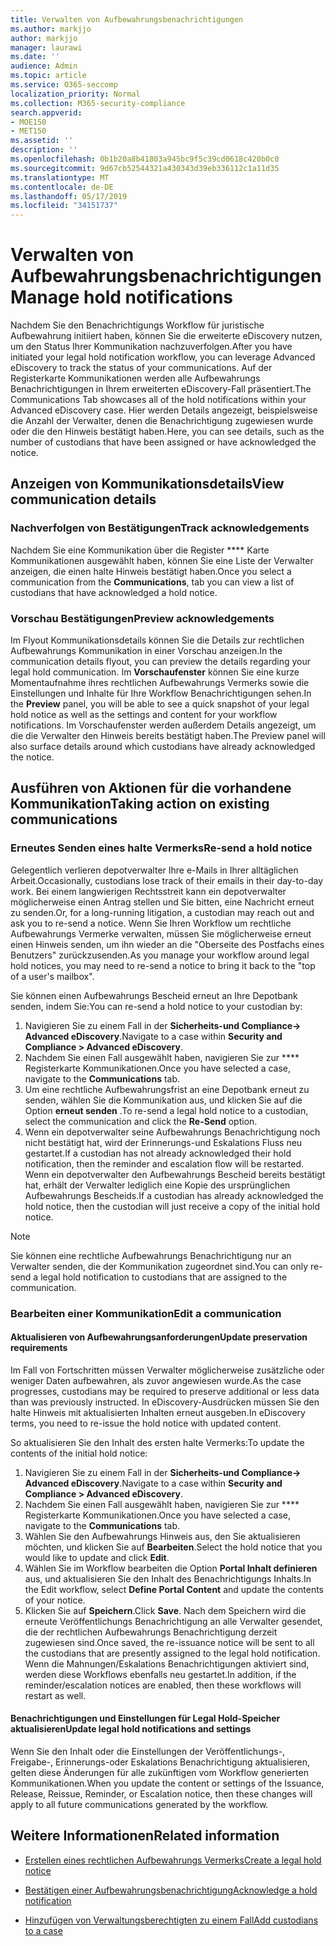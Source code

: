 ```yaml
---
title: Verwalten von Aufbewahrungsbenachrichtigungen
ms.author: markjjo
author: markjjo
manager: laurawi
ms.date: ''
audience: Admin
ms.topic: article
ms.service: O365-seccomp
localization_priority: Normal
ms.collection: M365-security-compliance
search.appverid:
- MOE150
- MET150
ms.assetid: ''
description: ''
ms.openlocfilehash: 0b1b20a8b41803a945bc9f5c39cd0618c420b0c0
ms.sourcegitcommit: 9d67cb52544321a430343d39eb336112c1a11d35
ms.translationtype: MT
ms.contentlocale: de-DE
ms.lasthandoff: 05/17/2019
ms.locfileid: "34151737"
---
```

# <a name="manage-hold-notifications"></a><span data-ttu-id="b3605-102">Verwalten von Aufbewahrungsbenachrichtigungen</span><span class="sxs-lookup"><span data-stu-id="b3605-102">Manage hold notifications</span></span>

<span data-ttu-id="b3605-103">Nachdem Sie den Benachrichtigungs Workflow für juristische Aufbewahrung initiiert haben, können Sie die erweiterte eDiscovery nutzen, um den Status Ihrer Kommunikation nachzuverfolgen.</span><span class="sxs-lookup"><span data-stu-id="b3605-103">After you have initiated your legal hold notification workflow, you can leverage  Advanced eDiscovery to track the status of your communications.</span></span> <span data-ttu-id="b3605-104">Auf der Registerkarte Kommunikationen werden alle Aufbewahrungs Benachrichtigungen in Ihrem erweiterten eDiscovery-Fall präsentiert.</span><span class="sxs-lookup"><span data-stu-id="b3605-104">The Communications Tab showcases all of the hold notifications within your Advanced eDiscovery case.</span></span> <span data-ttu-id="b3605-105">Hier werden Details angezeigt, beispielsweise die Anzahl der Verwalter, denen die Benachrichtigung zugewiesen wurde oder die den Hinweis bestätigt haben.</span><span class="sxs-lookup"><span data-stu-id="b3605-105">Here, you can see details, such as the number of custodians that have been assigned or have acknowledged the notice.</span></span>

## <a name="view-communication-details"></a><span data-ttu-id="b3605-106">Anzeigen von Kommunikationsdetails</span><span class="sxs-lookup"><span data-stu-id="b3605-106">View communication details</span></span>

### <a name="track-acknowledgements"></a><span data-ttu-id="b3605-107">Nachverfolgen von Bestätigungen</span><span class="sxs-lookup"><span data-stu-id="b3605-107">Track acknowledgements</span></span>

<span data-ttu-id="b3605-108">Nachdem Sie eine Kommunikation über die Register \*\*\*\* Karte Kommunikationen ausgewählt haben, können Sie eine Liste der Verwalter anzeigen, die einen halte Hinweis bestätigt haben.</span><span class="sxs-lookup"><span data-stu-id="b3605-108">Once you select a communication from the **Communications**, tab you can view a list of custodians that have acknowledged a hold notice.</span></span> 

### <a name="preview-acknowledgements"></a><span data-ttu-id="b3605-109">Vorschau Bestätigungen</span><span class="sxs-lookup"><span data-stu-id="b3605-109">Preview acknowledgements</span></span>

<span data-ttu-id="b3605-110">Im Flyout Kommunikationsdetails können Sie die Details zur rechtlichen Aufbewahrungs Kommunikation in einer Vorschau anzeigen.</span><span class="sxs-lookup"><span data-stu-id="b3605-110">In the communication details flyout, you can preview the details regarding your legal hold communication.</span></span> <span data-ttu-id="b3605-111">Im **Vorschaufenster** können Sie eine kurze Momentaufnahme ihres rechtlichen Aufbewahrungs Vermerks sowie die Einstellungen und Inhalte für Ihre Workflow Benachrichtigungen sehen.</span><span class="sxs-lookup"><span data-stu-id="b3605-111">In the **Preview** panel, you will be able to see a quick snapshot of your legal hold notice as well as the settings and content for your workflow notifications.</span></span> <span data-ttu-id="b3605-112">Im Vorschaufenster werden außerdem Details angezeigt, um die die Verwalter den Hinweis bereits bestätigt haben.</span><span class="sxs-lookup"><span data-stu-id="b3605-112">The Preview panel will also surface details around which custodians have already acknowledged the notice.</span></span>

## <a name="taking-action-on-existing-communications"></a><span data-ttu-id="b3605-113">Ausführen von Aktionen für die vorhandene Kommunikation</span><span class="sxs-lookup"><span data-stu-id="b3605-113">Taking action on existing communications</span></span>

### <a name="re-send-a-hold-notice"></a><span data-ttu-id="b3605-114">Erneutes Senden eines halte Vermerks</span><span class="sxs-lookup"><span data-stu-id="b3605-114">Re-send a hold notice</span></span>

<span data-ttu-id="b3605-115">Gelegentlich verlieren depotverwalter Ihre e-Mails in Ihrer alltäglichen Arbeit.</span><span class="sxs-lookup"><span data-stu-id="b3605-115">Occasionally, custodians lose track of their emails in their day-to-day work.</span></span> <span data-ttu-id="b3605-116">Bei einem langwierigen Rechtsstreit kann ein depotverwalter möglicherweise einen Antrag stellen und Sie bitten, eine Nachricht erneut zu senden.</span><span class="sxs-lookup"><span data-stu-id="b3605-116">Or, for a long-running litigation, a custodian may reach out and ask you to re-send a notice.</span></span> <span data-ttu-id="b3605-117">Wenn Sie Ihren Workflow um rechtliche Aufbewahrungs Vermerke verwalten, müssen Sie möglicherweise erneut einen Hinweis senden, um ihn wieder an die "Oberseite des Postfachs eines Benutzers" zurückzusenden.</span><span class="sxs-lookup"><span data-stu-id="b3605-117">As you manage your workflow around legal hold notices, you may need to re-send a notice to bring it back to the "top of a user's mailbox".</span></span>

<span data-ttu-id="b3605-118">Sie können einen Aufbewahrungs Bescheid erneut an Ihre Depotbank senden, indem Sie:</span><span class="sxs-lookup"><span data-stu-id="b3605-118">You can re-send a hold notice to your custodian by:</span></span>
1. <span data-ttu-id="b3605-119">Navigieren Sie zu einem Fall in der **Sicherheits-und Compliance-> Advanced eDiscovery**.</span><span class="sxs-lookup"><span data-stu-id="b3605-119">Navigate to a case within **Security and Compliance > Advanced eDiscovery**.</span></span>
2. <span data-ttu-id="b3605-120">Nachdem Sie einen Fall ausgewählt haben, navigieren Sie zur \*\*\*\* Registerkarte Kommunikationen.</span><span class="sxs-lookup"><span data-stu-id="b3605-120">Once you have selected a case, navigate to the **Communications** tab.</span></span>
3. <span data-ttu-id="b3605-121">Um eine rechtliche Aufbewahrungsfrist an eine Depotbank erneut zu senden, wählen Sie die Kommunikation aus, und klicken Sie auf die Option **erneut senden** .</span><span class="sxs-lookup"><span data-stu-id="b3605-121">To re-send a legal hold notice to a custodian, select the communication and click the **Re-Send** option.</span></span>
4. <span data-ttu-id="b3605-122">Wenn ein depotverwalter seine Aufbewahrungs Benachrichtigung noch nicht bestätigt hat, wird der Erinnerungs-und Eskalations Fluss neu gestartet.</span><span class="sxs-lookup"><span data-stu-id="b3605-122">If a custodian has not already acknowledged their hold notification, then the reminder and escalation flow will be restarted.</span></span> <span data-ttu-id="b3605-123">Wenn ein depotverwalter den Aufbewahrungs Bescheid bereits bestätigt hat, erhält der Verwalter lediglich eine Kopie des ursprünglichen Aufbewahrungs Bescheids.</span><span class="sxs-lookup"><span data-stu-id="b3605-123">If a custodian has already acknowledged the hold notice, then the custodian will just receive a copy of the initial hold notice.</span></span>

> [!NOTE]
> <span data-ttu-id="b3605-124">Sie können eine rechtliche Aufbewahrungs Benachrichtigung nur an Verwalter senden, die der Kommunikation zugeordnet sind.</span><span class="sxs-lookup"><span data-stu-id="b3605-124">You can only re-send a legal hold notification to custodians that are assigned to the communication.</span></span> 

### <a name="edit-a-communication"></a><span data-ttu-id="b3605-125">Bearbeiten einer Kommunikation</span><span class="sxs-lookup"><span data-stu-id="b3605-125">Edit a communication</span></span>

#### <a name="update-preservation-requirements"></a><span data-ttu-id="b3605-126">Aktualisieren von Aufbewahrungsanforderungen</span><span class="sxs-lookup"><span data-stu-id="b3605-126">Update preservation requirements</span></span>
  
<span data-ttu-id="b3605-127">Im Fall von Fortschritten müssen Verwalter möglicherweise zusätzliche oder weniger Daten aufbewahren, als zuvor angewiesen wurde.</span><span class="sxs-lookup"><span data-stu-id="b3605-127">As the case progresses, custodians may be required to preserve additional or less data than was previously instructed.</span></span> <span data-ttu-id="b3605-128">In eDiscovery-Ausdrücken müssen Sie den halte Hinweis mit aktualisierten Inhalten erneut ausgeben.</span><span class="sxs-lookup"><span data-stu-id="b3605-128">In eDiscovery terms, you need to re-issue the hold notice with updated content.</span></span>

<span data-ttu-id="b3605-129">So aktualisieren Sie den Inhalt des ersten halte Vermerks:</span><span class="sxs-lookup"><span data-stu-id="b3605-129">To update the contents of the initial hold notice:</span></span>

1. <span data-ttu-id="b3605-130">Navigieren Sie zu einem Fall in der **Sicherheits-und Compliance-> Advanced eDiscovery**.</span><span class="sxs-lookup"><span data-stu-id="b3605-130">Navigate to a case within **Security and Compliance > Advanced eDiscovery**.</span></span>
2. <span data-ttu-id="b3605-131">Nachdem Sie einen Fall ausgewählt haben, navigieren Sie zur \*\*\*\* Registerkarte Kommunikationen.</span><span class="sxs-lookup"><span data-stu-id="b3605-131">Once you have selected a case, navigate to the **Communications** tab.</span></span>
3. <span data-ttu-id="b3605-132">Wählen Sie den Aufbewahrungs Hinweis aus, den Sie aktualisieren möchten, und klicken Sie auf **Bearbeiten**.</span><span class="sxs-lookup"><span data-stu-id="b3605-132">Select the hold notice that you would like to update and click **Edit**.</span></span>
4. <span data-ttu-id="b3605-133">Wählen Sie im Workflow bearbeiten die Option **Portal Inhalt definieren** aus, und aktualisieren Sie den Inhalt des Benachrichtigungs Inhalts.</span><span class="sxs-lookup"><span data-stu-id="b3605-133">In the Edit workflow, select **Define Portal Content** and update the contents of your notice.</span></span> 
5. <span data-ttu-id="b3605-134">Klicken Sie auf **Speichern**.</span><span class="sxs-lookup"><span data-stu-id="b3605-134">Click **Save**.</span></span> <span data-ttu-id="b3605-135">Nach dem Speichern wird die erneute Veröffentlichungs Benachrichtigung an alle Verwalter gesendet, die der rechtlichen Aufbewahrungs Benachrichtigung derzeit zugewiesen sind.</span><span class="sxs-lookup"><span data-stu-id="b3605-135">Once saved, the re-issuance notice will be sent to all the custodians that are presently assigned to the legal hold notification.</span></span> <span data-ttu-id="b3605-136">Wenn die Mahnungen/Eskalations Benachrichtigungen aktiviert sind, werden diese Workflows ebenfalls neu gestartet.</span><span class="sxs-lookup"><span data-stu-id="b3605-136">In addition, if the reminder/escalation notices are enabled, then these workflows will restart as well.</span></span> 


#### <a name="update-legal-hold-notifications-and-settings"></a><span data-ttu-id="b3605-137">Benachrichtigungen und Einstellungen für Legal Hold-Speicher aktualisieren</span><span class="sxs-lookup"><span data-stu-id="b3605-137">Update legal hold notifications and settings</span></span>

<span data-ttu-id="b3605-138">Wenn Sie den Inhalt oder die Einstellungen der Veröffentlichungs-, Freigabe-, Erinnerungs-oder Eskalations Benachrichtigung aktualisieren, gelten diese Änderungen für alle zukünftigen vom Workflow generierten Kommunikationen.</span><span class="sxs-lookup"><span data-stu-id="b3605-138">When you update the content or settings of the Issuance, Release, Reissue, Reminder, or Escalation notice, then these changes will apply to all future communications generated by the workflow.</span></span>

## <a name="related-information"></a><span data-ttu-id="b3605-139">Weitere Informationen</span><span class="sxs-lookup"><span data-stu-id="b3605-139">Related information</span></span> 

- [<span data-ttu-id="b3605-140">Erstellen eines rechtlichen Aufbewahrungs Vermerks</span><span class="sxs-lookup"><span data-stu-id="b3605-140">Create a legal hold notice</span></span>](create-hold-notification.md)
    
- [<span data-ttu-id="b3605-141">Bestätigen einer Aufbewahrungsbenachrichtigung</span><span class="sxs-lookup"><span data-stu-id="b3605-141">Acknowledge a hold notification</span></span>](acknowledge-hold-notification.md)
    
- [<span data-ttu-id="b3605-142">Hinzufügen von Verwaltungsberechtigten zu einem Fall</span><span class="sxs-lookup"><span data-stu-id="b3605-142">Add custodians to a case</span></span>](add-custodians-to-case.md)